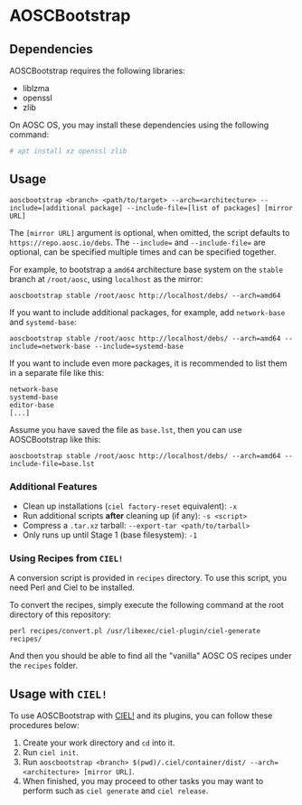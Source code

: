 # AOSCBootstrap

## Dependencies

AOSCBootstrap requires the following libraries:

- liblzma
- openssl
- zlib

On AOSC OS, you may install these dependencies using the following command:

```bash
# apt install xz openssl zlib
```

## Usage

```
aoscbootstrap <branch> <path/to/target> --arch=<architecture> --include=[additional package] --include-file=[list of packages] [mirror URL]
```

The `[mirror URL]` argument is optional, when omitted, the script defaults to `https://repo.aosc.io/debs`.
The `--include=` and `--include-file=` are optional, can be specified multiple times and can be specified together.

For example, to bootstrap a `amd64` architecture base system on the `stable` branch at `/root/aosc`, using `localhost` as the mirror:

```
aoscbootstrap stable /root/aosc http://localhost/debs/ --arch=amd64
```

If you want to include additional packages, for example, add `network-base` and `systemd-base`:

```
aoscbootstrap stable /root/aosc http://localhost/debs/ --arch=amd64 --include=network-base --include=systemd-base 
```

If you want to include even more packages, it is recommended to list them in a separate file like this:

```
network-base
systemd-base
editor-base
[...]
```

Assume you have saved the file as `base.lst`, then you can use AOSCBootstrap like this:

```
aoscbootstrap stable /root/aosc http://localhost/debs/ --arch=amd64 --include-file=base.lst
```

### Additional Features

- Clean up installations (`ciel factory-reset` equivalent): `-x`
- Run additional scripts **after** cleaning up (if any): `-s <script>`
- Compress a `.tar.xz` tarball: `--export-tar <path/to/tarball>`
- Only runs up until Stage 1 (base filesystem): `-1`

### Using Recipes from `CIEL!`

A conversion script is provided in `recipes` directory. To use this script, you need Perl and Ciel to be installed.

To convert the recipes, simply execute the following command at the root directory of this repository:

```
perl recipes/convert.pl /usr/libexec/ciel-plugin/ciel-generate recipes/
```

And then you should be able to find all the "vanilla" AOSC OS recipes under the `recipes` folder.

## Usage with `CIEL!`

To use AOSCBootstrap with [CIEL!](https://github.com/AOSC-Dev/ciel) and its plugins, you can follow these procedures below:

1. Create your work directory and `cd` into it.
1. Run `ciel init`.
1. Run `aoscbootstrap <branch> $(pwd)/.ciel/container/dist/ --arch=<architecture> [mirror URL]`.
1. When finished, you may proceed to other tasks you may want to perform such as `ciel generate` and `ciel release`.
